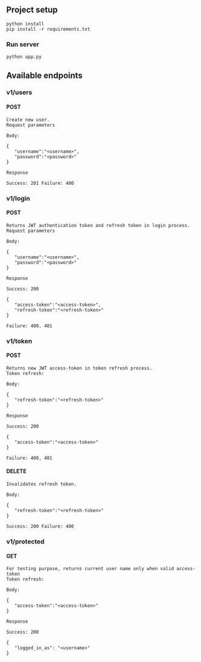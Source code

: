 ## Project setup
```
python install
pip install -r requirements.txt
```

### Run server
```
python app.py
```

## Available endpoints

### v1/users
#### POST
```
Create new user.
Request parameters

Body:

{
   "username":"<username>",
   "password":"<password>"
}

Response

Success: 201 Failure: 400
```
### v1/login
#### POST
```
Returns JWT authentication token and refresh token in login process.
Request parameters

Body:

{
   "username":"<username>",
   "password":"<password>"
}

Response

Success: 200

{
   "access-token":"<access-token>",
   "refresh-token":"<refresh-token>"
}

Failure: 400, 401
```
### v1/token
#### POST
```
Returns new JWT access-token in token refresh process.
Token refresh:

Body:

{
   "refresh-token":"<refresh-token>"
}

Response

Success: 200

{
   "access-token":"<access-token>"
}

Failure: 400, 401
```
#### DELETE
```
Invalidates refresh token.

Body:

{
   "refresh-token":"<refresh-token>"
}

Success: 200 Failure: 400
```

### v1/protected
#### GET
```
For testing purpose, returns current user name only when valid access-token
Token refresh:

Body:

{
   "access-token":"<access-token>"
}

Response

Success: 200

{ 
   "logged_in_as": "<username>"
}
```
